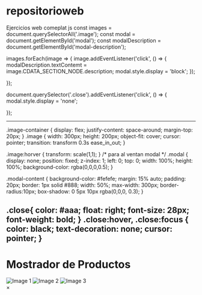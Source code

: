 # repositorioweb
Ejercicios web
comeplat js
const images = document.querySelectorAll('.image');
const modal = document.getElementById('modal');
const modalDescription = document.getElementById('modal-description');

images.forEach(image => {
    image.addEventListener('click', () => {
        modalDescription.textContemt = image.CDATA_SECTION_NODE.description;
        modal.style.display = 'block';
    });

});

document.querySelector('.close').addEventListener('click', () => {
    modal.style.display = 'none';

});


---------------------------

.image-container {
    display: flex;
    justify-content: space-around;
    margin-top: 20px;
}
 .image {
     width: 300px;
     height: 200px;
     object-fit: cover;
     cursor: pointer;
     transition: transform 0.3s ease_in_out;
 }

 .image:horver {
     transform: scale(1,1);
 }
 /* para al ventan modal
 */
 .modal {
     display: none;
     position: fixed;
     z-index: 1;
     left: 0;
     top: 0;
     width: 100%;
     height: 100%;
     background-color: rgba(0,0,0,0.5);
 }

 .modal-content {
     background-color: #fefefe;
     margin: 15% auto;
     padding: 20px;
     border: 1px solid #888;
     width: 50%;
     max-width: 300px;
     border-radius:10px;
     box-shadow: 0 5px 10px rgba(0,0,0, 0.3);
 }

 .close{
     color: #aaa;
     float: right;
     font-size: 28px;
     font-weight: bold;
 }
 .close:hover,
 .close:focus {
     color: black;
     text-decoration: none;
     cursor: pointer;
 }
 ----------------------------------------
 <!doctype html>
<html lang="en">
  <head>
    <meta charset="utf-8">
    <meta name="viewport" content="width=device-width, initial-scale=1">
    <title>Hello, world!</title>
    <link rel="stylesheet" type="text/css" href="completa.css">
  </head>
  <body>
    <h1>Mostrador de Productos</h1>
    <div class="image-container">
        <img src="D:\Disco extraíble - copia\imagens por usar/casa-de-la-moneda-1.jpg" alt="Image 1" class="image" data-
description="Cepillo Precio:25 Bs.-">
<img src="D:\Disco extraíble - copia\imagens por usar/6142bdb4caef990adb477f93.jpeg" alt="Image 2" class="image" data-
description="Detergente 5 Kgs Precio:95Bs.-">
<img src="D:\Disco extraíble - copia\imagens por usar/arani iglesia.jpg" alt="Image 3" class="image" data-
description="Javoncillo 25 Grs Precio:30 Bs.-">
    <div id="modal" class="modal">
        <div class="modal-content">
            <span class="close">&times;</span>
            <p id="modal-description"></p>
        </div>
    </div>
    </div>
    <script src="completa.js"></script>
  </body>
</html>
